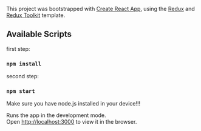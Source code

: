 This project was bootstrapped with [Create React App](https://github.com/facebook/create-react-app), using the [Redux](https://redux.js.org/) and [Redux Toolkit](https://redux-toolkit.js.org/) template.

## Available Scripts
first step:
### `npm install`

second step:
### `npm start`

Make sure you have node.js installed in your device!!!

Runs the app in the development mode.<br />
Open [http://localhost:3000](http://localhost:3000) to view it in the browser.
